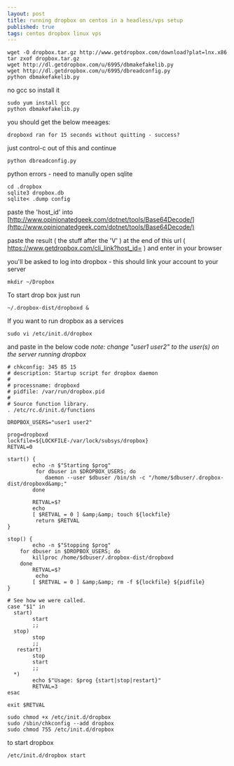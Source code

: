 ```yaml
---
layout: post
title: running dropbox on centos in a headless/vps setup
published: true
tags: centos dropbox linux vps
---
```


``` shell
wget -O dropbox.tar.gz http://www.getdropbox.com/download?plat=lnx.x86
tar zxof dropbox.tar.gz
wget http://dl.getdropbox.com/u/6995/dbmakefakelib.py
wget http://dl.getdropbox.com/u/6995/dbreadconfig.py
python dbmakefakelib.py
```

no gcc so install it

``` shell
sudo yum install gcc
python dbmakefakelib.py
```

you should get the below meeages:

``` shell
dropboxd ran for 15 seconds without quitting - success?
```

just control-c out of this and continue

``` shell
python dbreadconfig.py
```

python errors - need to manully open sqlite


``` shell
cd .dropbox
sqlite3 dropbox.db
sqlite< .dump config
```

paste the 'host_id' into [http://www.opinionatedgeek.com/dotnet/tools/Base64Decode/](http://www.opinionatedgeek.com/dotnet/tools/Base64Decode/)

paste the result ( the stuff after the 'V' ) at the end of this url
( https://www.getdropbox.com/cli_link?host_id= ) and enter in your browser 

you'll be asked to log into dropbox - this should link your account to your server

``` shell
mkdir ~/Dropbox
```

To start drop box just run

``` shell
~/.dropbox-dist/dropboxd &
```

If you want to run dropbox as a services

``` shell
sudo vi /etc/init.d/dropbox
```

and paste in the below code 
_note: change "user1 user2" to the user(s) on the server running dropbox_

``` shell
# chkconfig: 345 85 15
# description: Startup script for dropbox daemon
#
# processname: dropboxd
# pidfile: /var/run/dropbox.pid
#
# Source function library.
. /etc/rc.d/init.d/functions

DROPBOX_USERS="user1 user2"

prog=dropboxd
lockfile=${LOCKFILE-/var/lock/subsys/dropbox}
RETVAL=0

start() {
        echo -n $"Starting $prog"
         for dbuser in $DROPBOX_USERS; do
            daemon --user $dbuser /bin/sh -c "/home/$dbuser/.dropbox-dist/dropboxd&amp;"
        done

        RETVAL=$?
        echo
        [ $RETVAL = 0 ] &amp;&amp; touch ${lockfile}
         return $RETVAL
}

stop() {
        echo -n $"Stopping $prog"
    for dbuser in $DROPBOX_USERS; do
        killproc /home/$dbuser/.dropbox-dist/dropboxd
    done
        RETVAL=$?
         echo
        [ $RETVAL = 0 ] &amp;&amp; rm -f ${lockfile} ${pidfile}
}

# See how we were called.
case "$1" in
  start)
        start
        ;;
  stop)
        stop
        ;;
   restart)
        stop
        start
        ;;
  *)
        echo $"Usage: $prog {start|stop|restart}"
        RETVAL=3
esac

exit $RETVAL
```

``` shell
sudo chmod +x /etc/init.d/dropbox
sudo /sbin/chkconfig --add dropbox
sudo chmod 755 /etc/init.d/dropbox
```

to start dropbox

``` shell
/etc/init.d/dropbox start
```